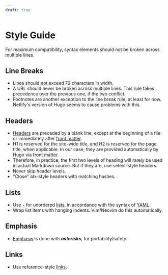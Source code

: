 ```yaml
---
draft: true
---
```

Style Guide
===========
For maximum compatibility, syntax elements should not be broken across
multiple lines.

Line Breaks
-----
- Lines should not exceed 72 characters in width.
- A URL should never be broken across multiple lines. This rule takes
  precedence over the previous one, if the two conflict.
- Footnotes are another exception to the line break rule, at least for
  now. Netlify's version of Hugo seems to cause problems with this.

Headers
-------
- [Headers][] are preceded by a blank line, except at the beginning of a
	file or immediately after [front matter][].
- H1 is reserved for the site-wide title, and H2 is reserved for the
  page title, when applicable. In our case, they are provided
  automatically by Hugo via front matter.
- Therefore, in practice, the first two levels of heading will rarely be
  used in actual Markdown source. But if they are, use setext-style
  headers.
- Never skip header levels.
- "Close" atx-style headers with matching hashes.

[Headers]: https://daringfireball.net/projects/markdown/syntax#header
[front matter]: https://gohugo.io/content-management/front-matter/

Lists
-----
- Use `-` for unordered [lists][], in accordance with the syntax of
  [YAML][].
- Wrap list items with hanging indents. Vim/Neovim do this
  automatically.

[lists]: https://daringfireball.net/projects/markdown/syntax#list
[YAML]: https://yaml.org/

Emphasis
--------
- [Emphasis][] is done with ***asterisks***, for portability/safety.

[Emphasis]: https://daringfireball.net/projects/markdown/syntax#em

Links
-----
- Use reference-style [links][].

[links]: https://daringfireball.net/projects/markdown/syntax#link
